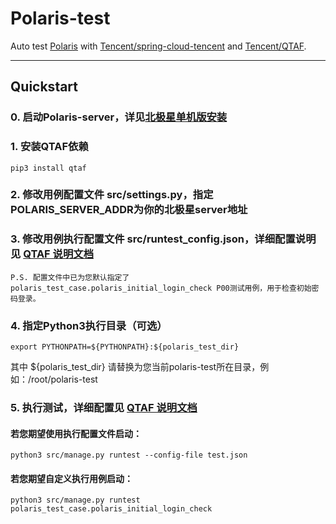 # Polaris-test
Auto test [Polaris](https://github.com/polarismesh/polaris) with [Tencent/spring-cloud-tencent](https://github.com/Tencent/spring-cloud-tencent.git) and [Tencent/QTAF](https://github.com/Tencent/QTAF.git).

---

## Quickstart
### 0. 启动Polaris-server，详见[北极星单机版安装](https://polarismesh.cn/zh/doc/%E5%BF%AB%E9%80%9F%E5%85%A5%E9%97%A8/%E5%AE%89%E8%A3%85%E6%9C%8D%E5%8A%A1%E7%AB%AF/%E5%AE%89%E8%A3%85%E5%8D%95%E6%9C%BA%E7%89%88.html#%E5%8D%95%E6%9C%BA%E7%89%88%E5%AE%89%E8%A3%85)
### 1. 安装QTAF依赖
    pip3 install qtaf
### 2. 修改用例配置文件 src/settings.py，指定POLARIS_SERVER_ADDR为你的北极星server地址
### 3. 修改用例执行配置文件 src/runtest_config.json，详细配置说明见 [QTAF 说明文档](https://qta-testbase.readthedocs.io/zh/latest/testrun.html#section-12)
    P.S. 配置文件中已为您默认指定了 polaris_test_case.polaris_initial_login_check P00测试用例，用于检查初始密码登录。
### 4. 指定Python3执行目录（可选）
    export PYTHONPATH=${PYTHONPATH}:${polaris_test_dir}
其中 ${polaris_test_dir} 请替换为您当前polaris-test所在目录，例如：/root/polaris-test
### 5. 执行测试，详细配置见 [QTAF 说明文档](https://qta-testbase.readthedocs.io/zh/latest/testrun.html#)
#### 若您期望使用执行配置文件启动： 
    python3 src/manage.py runtest --config-file test.json
#### 若您期望自定义执行用例启动：  
    python3 src/manage.py runtest polaris_test_case.polaris_initial_login_check
